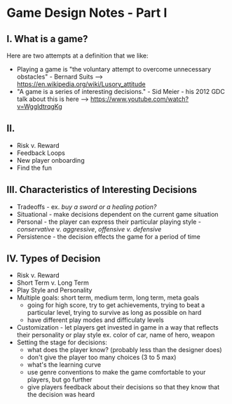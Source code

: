 # Game Design Notes - Part I

## I. What is a game?
Here are two attempts at a definition that we like:
- Playing a game is "the voluntary attempt to overcome unnecessary obstacles" - Bernard Suits --> https://en.wikipedia.org/wiki/Lusory_attitude
- "A game is a series of interesting decisions." - Sid Meier - his 2012 GDC talk about this is here --> https://www.youtube.com/watch?v=WggIdtrqgKg

## II. 
- Risk v. Reward
- Feedback Loops
- New player onboarding
- Find the fun


## III. Characteristics of Interesting Decisions
- Tradeoffs - ex. *buy a sword or a healing potion?*
- Situational - make decisions dependent on the current game situation
- Personal - the player can express their particular playing style - *conservative* v. *aggressive*, *offensive v. defensive*
- Persistence - the decision effects the game for a period of time

## IV. Types of Decision
- Risk v. Reward
- Short Term v. Long Term
- Play Style and Personality
- Multiple goals: short term, medium term, long term, meta goals
  - going for high score, try to get achievements, trying to beat a particular level, trying to survive as long as possible on hard
  - have different play modes and difficulaty levels
- Customization - let players get invested in game in a way that reflects their personality or play style ex. color of car, name of hero, weapon
- Setting the stage for decisions:
  - what does the player know? (probably less than the designer does)
  - don't give the player too many choices (3 to 5 max)
  - what's the learning curve
  - use genre conventions to make the game comfortable to your players, but go further
  - give players feedback about their decisions so that they know that the decision was heard
